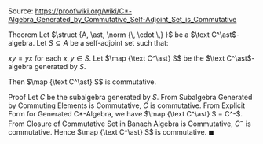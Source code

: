 # 

Source: https://proofwiki.org/wiki/C*-Algebra_Generated_by_Commutative_Self-Adjoint_Set_is_Commutative

Theorem
Let $\struct {A, \ast, \norm {\, \cdot \,} }$ be a $\text C^\ast$-algebra.
Let $S \subseteq A$ be a self-adjoint set such that:

$x y = y x$ for each $x, y \in S$.
Let $\map {\text C^\ast} S$ be the $\text C^\ast$-algebra generated by $S$. 

Then $\map {\text C^\ast} S$ is commutative.  


Proof
Let $C$ be the subalgebra generated by $S$. 
From Subalgebra Generated by Commuting Elements is Commutative, $C$ is commutative.
From Explicit Form for Generated C*-Algebra, we have $\map {\text C^\ast} S = C^-$. 
From Closure of Commutative Set in Banach Algebra is Commutative, $C^-$ is commutative.
Hence $\map {\text C^\ast} S$ is commutative.
$\blacksquare$





